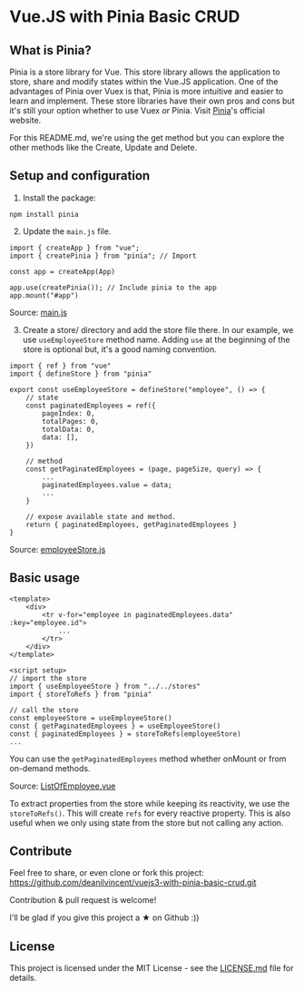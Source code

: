 # Vue.JS with Pinia Basic CRUD

## What is Pinia?
Pinia is a store library for Vue. This store library allows the application to store, share and modify states within the Vue.JS application. One of the advantages of Pinia over Vuex is that, Pinia is more intuitive and easier to learn and implement. These store libraries have their own pros and cons but it's still your option whether to use Vuex or Pinia. Visit [Pinia](https://pinia.vuejs.org/)'s official website.

For this README.md, we're using the get method but you can explore the other methods like the Create, Update and Delete.

## Setup and configuration

1. Install the package:
```
npm install pinia
```
2. Update the `main.js` file.
```
import { createApp } from "vue";
import { createPinia } from "pinia"; // Import

const app = createApp(App)

app.use(createPinia()); // Include pinia to the app
app.mount("#app")
```

Source: [main.js](./src/main.js)

3. Create a store/ directory and add the store file there. In our example, we use `useEmployeeStore` method name. Adding `use` at the beginning of the store is optional but, it's a good naming convention.
```
import { ref } from "vue"
import { defineStore } from "pinia"

export const useEmployeeStore = defineStore("employee", () => {
    // state
    const paginatedEmployees = ref({
        pageIndex: 0,
        totalPages: 0,
        totalData: 0,
        data: [],
    })
    
    // method
    const getPaginatedEmployees = (page, pageSize, query) => {
        ...
        paginatedEmployees.value = data;
        ...
    }
    
    // expose available state and method.
    return { paginatedEmployees, getPaginatedEmployees }
}
```
Source: [employeeStore.js](./src/stores/employeeStore.js)

## Basic usage
```
<template>
    <div>
        <tr v-for="employee in paginatedEmployees.data" :key="employee.id">
            ...
        </tr>
    </div>
</template>

<script setup>
// import the store
import { useEmployeeStore } from "../../stores"
import { storeToRefs } from "pinia"

// call the store
const employeeStore = useEmployeeStore()
const { getPaginatedEmployees } = useEmployeeStore()
const { paginatedEmployees } = storeToRefs(employeeStore)
...
```
You can use the `getPaginatedEmployees` method whether onMount or from on-demand methods.

Source: [ListOfEmployee.vue](./src/components/Employee/ListOfEmployee.vue)

To extract properties from the store while keeping its reactivity, we use the `storeToRefs()`. This will create `refs` for every reactive property. This is also useful when we only using state from the store but not calling any action.

## Contribute
Feel free to share, or even clone or fork this project: https://github.com/deanilvincent/vuejs3-with-pinia-basic-crud.git

Contribution & pull request is welcome!

I'll be glad if you give this project a ★ on Github :))

## License
This project is licensed under the MIT License - see the [LICENSE.md](./LICENSE) file for details.
